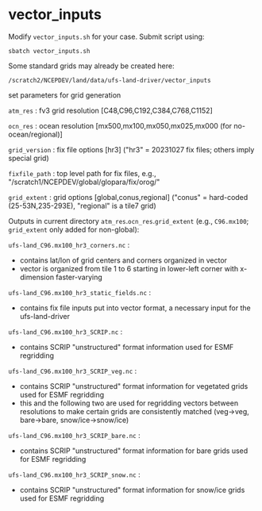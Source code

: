 # vector_inputs

Modify `vector_inputs.sh` for your case. Submit script using:

`sbatch vector_inputs.sh`

Some standard grids may already be created here:

`/scratch2/NCEPDEV/land/data/ufs-land-driver/vector_inputs`

 set parameters for grid generation
 
`atm_res`      : fv3 grid resolution [C48,C96,C192,C384,C768,C1152] 

`ocn_res`      : ocean resolution [mx500,mx100,mx050,mx025,mx000 (for no-ocean/regional)] 

`grid_version` : fix file options [hr3] ("hr3" = 20231027 fix files; others imply special grid) 

`fixfile_path` : top level path for fix files, e.g., "/scratch1/NCEPDEV/global/glopara/fix/orog/" 

`grid_extent`  : grid options [global,conus,regional] ("conus" = hard-coded (25-53N,235-293E), "regional" is a tile7 grid) 

Outputs in current directory `atm_res`.`ocn_res`.`grid_extent` (e.g., `C96.mx100`; `grid_extent` only added for non-global):

`ufs-land_C96.mx100_hr3_corners.nc` : 
* contains lat/lon of grid centers and corners organized in vector
* vector is organized from tile 1 to 6 starting in lower-left corner with x-dimension faster-varying

`ufs-land_C96.mx100_hr3_static_fields.nc` :
* contains fix file inputs put into vector format, a necessary input for the ufs-land-driver

`ufs-land_C96.mx100_hr3_SCRIP.nc` :
* contains SCRIP "unstructured" format information used for ESMF regridding

`ufs-land_C96.mx100_hr3_SCRIP_veg.nc` :
* contains SCRIP "unstructured" format information for vegetated grids used for ESMF regridding
* this and the following two are used for regridding vectors between resolutions to make certain grids are consistently matched (veg->veg, bare->bare, snow/ice->snow/ice)

`ufs-land_C96.mx100_hr3_SCRIP_bare.nc`   :
* contains SCRIP "unstructured" format information for bare grids used for ESMF regridding

`ufs-land_C96.mx100_hr3_SCRIP_snow.nc`   :
* contains SCRIP "unstructured" format information for snow/ice grids used for ESMF regridding
